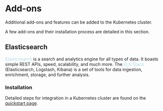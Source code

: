 # Add-ons
Additional add-ons and features can be added to the Kubernetes cluster.

A few add-ons and their installation process are detailed in this section.

## Elasticsearch
<span style = "color:lightblue">Elasticsearch</span> is a search and analytics engine for all types of data. It boasts simple REST APIs, speed, scalability, and much more. The <span style = "color:lightblue">ELK Stack</span> (Elasticsearch, Logstash, Kibana) is a set of tools for data ingestion, enrichment, storage, and further analysis.

### Installation
Detailed steps for integration in a Kubernetes cluster are found on the [quickstart page](https://www.elastic.co/guide/en/cloud-on-k8s/2.3/k8s-deploy-eck.html).